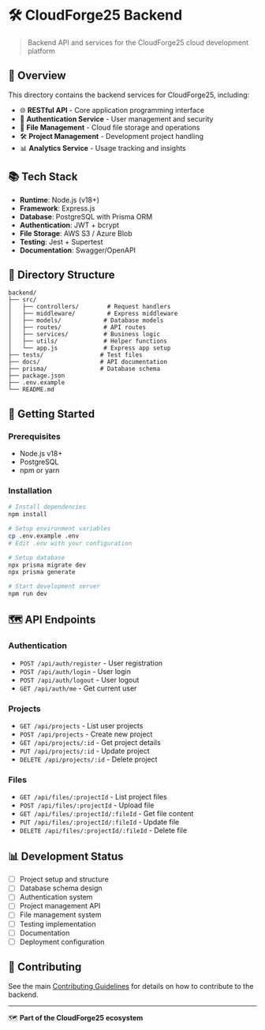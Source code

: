 # 🛠️ CloudForge25 Backend

> Backend API and services for the CloudForge25 cloud development platform

## 🚀 Overview

This directory contains the backend services for CloudForge25, including:

- 🌐 **RESTful API** - Core application programming interface
- 🔐 **Authentication Service** - User management and security
- 📁 **File Management** - Cloud file storage and operations
- 🛠️ **Project Management** - Development project handling
- 📊 **Analytics Service** - Usage tracking and insights

## 📚 Tech Stack

- **Runtime**: Node.js (v18+)
- **Framework**: Express.js
- **Database**: PostgreSQL with Prisma ORM
- **Authentication**: JWT + bcrypt
- **File Storage**: AWS S3 / Azure Blob
- **Testing**: Jest + Supertest
- **Documentation**: Swagger/OpenAPI

## 📁 Directory Structure

```
backend/
├── src/
│   ├── controllers/        # Request handlers
│   ├── middleware/         # Express middleware
│   ├── models/            # Database models
│   ├── routes/            # API routes
│   ├── services/          # Business logic
│   ├── utils/             # Helper functions
│   └── app.js             # Express app setup
├── tests/                # Test files
├── docs/                 # API documentation
├── prisma/               # Database schema
├── package.json
├── .env.example
└── README.md
```

## 🚀 Getting Started

### Prerequisites
- Node.js v18+
- PostgreSQL
- npm or yarn

### Installation

```bash
# Install dependencies
npm install

# Setup environment variables
cp .env.example .env
# Edit .env with your configuration

# Setup database
npx prisma migrate dev
npx prisma generate

# Start development server
npm run dev
```

## 🗺️ API Endpoints

### Authentication
- `POST /api/auth/register` - User registration
- `POST /api/auth/login` - User login
- `POST /api/auth/logout` - User logout
- `GET /api/auth/me` - Get current user

### Projects
- `GET /api/projects` - List user projects
- `POST /api/projects` - Create new project
- `GET /api/projects/:id` - Get project details
- `PUT /api/projects/:id` - Update project
- `DELETE /api/projects/:id` - Delete project

### Files
- `GET /api/files/:projectId` - List project files
- `POST /api/files/:projectId` - Upload file
- `GET /api/files/:projectId/:fileId` - Get file content
- `PUT /api/files/:projectId/:fileId` - Update file
- `DELETE /api/files/:projectId/:fileId` - Delete file

## 📊 Development Status

- [ ] Project setup and structure
- [ ] Database schema design
- [ ] Authentication system
- [ ] Project management API
- [ ] File management system
- [ ] Testing implementation
- [ ] Documentation
- [ ] Deployment configuration

## 🤝 Contributing

See the main [Contributing Guidelines](../README.md#contributing) for details on how to contribute to the backend.

---

🗺️ **Part of the CloudForge25 ecosystem**
